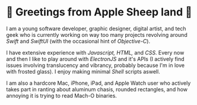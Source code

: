 # :apple: Greetings from Apple Sheep land :apple:

I am a young software developer, graphic designer, digital artist, and tech geek who is currently working on way too many projects revolving around _Swift_ and _SwiftUI_ (with the occasional hint of _Objective-C_).

I have extensive experience with _Javascript, HTML,_ and _CSS_. Every now and then I like to play around with _ElectronJS_ and it's APIs (I actively find issues involving translucency and vibrancy, probably because I'm in love with frosted glass). I enjoy making minimal _Shell_ scripts aswell.

I am also a hardcore Mac, iPhone, iPad, and Apple Watch user who actively takes part in ranting about aluminum chasis, rounded rectangles, and how annoying it is trying to read Mach-O binaries.
